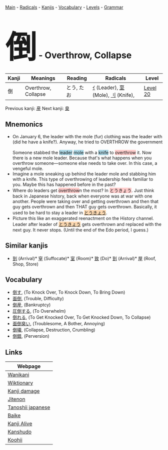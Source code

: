 <style> bigfont {font-size: 100px}</style>
[Main](../README.md) -
[Radicals](../radicals.md) -
[Kanjis](../kanjis.md) -
[Vocabulary](../vocabulary.md) -
[Levels](../levels.md) -
[Grammar](../grammar.md)
# <bigfont> 倒</bigfont> - Overthrow, Collapse 

| Kanji | Meanings | Reading | Radicals | Level |
| --- | --- | --- | --- | --- |
| 倒 | Overthrow, Collapse | とう, たお | [ｲ](../radicals/ｲ.md) (Leader), [至](../radicals/至.md) (Mole), [刂](../radicals/刂.md) (Knife),  | [Level 20](../levels/wk_level20.md) |

Previous kanji: [産](産.md) Next kanji: [臭](臭.md) 

## Mnemonics
 * On January 6, the leader with the mole (fur) clothing was the leader with (did he have a knife?). Anyway, he tried to OVERTHROW the government<br><br>Someone stabbed the <span style="background-color:#ADD8E6"> leader</span> <span style="background-color:#ADD8E6"> mole</span> with a <span style="background-color:#ADD8E6"> knife</span> to <span style="background-color:#ffcccb"> overthrow</span> it. Now there is a new mole leader. Because that's what happens when you overthrow someone—someone else needs to take over. In this case, a vengeful mole.
* Imagine a mole sneaking up behind the leader mole and stabbing him with a knife. This type of overthrowing of leadership feels familiar to you. Maybe this has happened before in the past?
* Where do leaders get <span style="background-color:#ffcccb"> overthrow</span>n the most? In <span style="background-color:#ffcccb"> とうきょう</span>. Just think back in Japanese history, back when everyone was at war with one another. People were taking over and getting overthrown and then that guy gets overthrown and then THAT guy gets overthrown. Basically, it used to be hard to stay a leader in <span style="background-color:#fed8b1"> [とうきょう](https://jisho.org/search/とうきょう)</span>.
* Picture this like an exaggerated reenactment on the History channel. Leader after leader of <span style="background-color:#fed8b1"> [とうきょう](https://jisho.org/search/とうきょう)</span> gets overthrown and replaced with the next guy. It never stops. (Until the end of the Edo period, I guess.)


## Similar kanjis
 * [到](到.md) (Arrival)* [窒](窒.md) (Suffocate)* [室](室.md) (Room)* [致](致.md) (Do)* [到](到.md) (Arrival)* [屋](屋.md) (Roof, Shop, Store)


## Vocabulary
 * [倒す](../vocabulary/倒.md), (To Knock Over, To Knock Down, To Bring Down)
* [面倒](../vocabulary/倒.md), (Trouble, Difficulty)
* [倒産](../vocabulary/倒.md), (Bankruptcy)
* [圧倒する](../vocabulary/倒.md), (To Overwhelm)
* [倒れる](../vocabulary/倒.md), (To Get Knocked Over, To Get Knocked Down, To Collapse)
* [面倒臭い](../vocabulary/倒.md), (Troublesome, A Bother, Annoying)
* [倒壊](../vocabulary/倒.md), (Collapse, Destruction, Crumbling)
* [倒錯](../vocabulary/倒.md), (Perversion)



## Links 

| Webpage |
| --- |
| [Wanikani          ](https://www.wanikani.com/kanji/倒) |
| [Wiktionary        ](https://en.wiktionary.org/wiki/倒) |
| [Kanji damage      ](http://www.kanjidamage.com/kanji/search?utf8=✓&q=倒) |
| [Jitenon           ](https://jitenon.com/kanji/倒) |
| [Tanoshii japanese ](https://www.tanoshiijapanese.com/dictionary/kanji.cfm?k=倒) |
| [Baike             ](https://baike.baidu.com/item/倒) |
| [Kanji Alive       ](https://app.kanjialive.com/倒) |
| [Kanshudo          ](https://www.kanshudo.com/searchmn?q=倒) |
| [Koohii            ](https://kanji.koohii.com/study/kanji/倒) |
